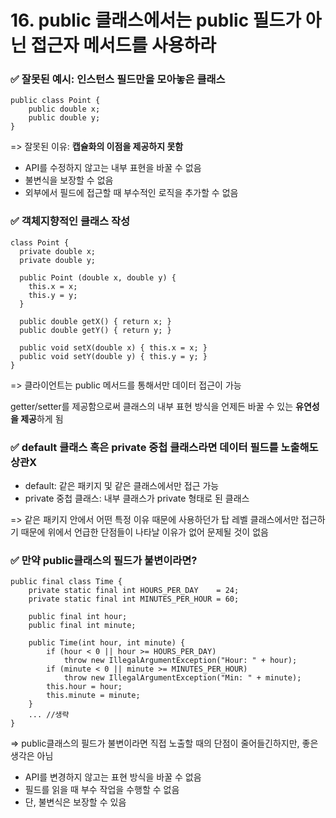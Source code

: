 # 16. public 클래스에서는 public 필드가 아닌 접근자 메서드를 사용하라

### ✅ 잘못된 예시: 인스턴스 필드만을 모아놓은 클래스
```
public class Point {
    public double x;
    public double y;
}
```
=> 잘못된 이유: **캡슐화의 이점을 제공하지 못함**
- API를 수정하지 않고는 내부 표현을 바꿀 수 없음
- 불변식을 보장할 수 없음
- 외부에서 필드에 접근할 때 부수적인 로직을 추가할 수 없음


### ✅ 객체지향적인 클래스 작성
```
class Point {
  private double x;
  private double y;

  public Point (double x, double y) {
    this.x = x;
    this.y = y;
  }

  public double getX() { return x; }
  public double getY() { return y; }

  public void setX(double x) { this.x = x; }
  public void setY(double y) { this.y = y; }
}
```
=> 클라이언트는 public 메서드를 통해서만 데이터 접근이 가능

getter/setter를 제공함으로써 클래스의 내부 표현 방식을 언제든 바꿀 수 있는 **유연성을 제공**하게 됨


### ✅ default 클래스 혹은 private 중첩 클래스라면 데이터 필드를 노출해도 상관X
- default: 같은 패키지 및 같은 클래스에서만 접근 가능
- private 중첩 클래스: 내부 클래스가 private 형태로 된 클래스

=> 같은 패키지 안에서 어떤 특정 이유 때문에 사용하던가 탑 레벨 클래스에서만 접근하기 때문에
위에서 언급한 단점들이 나타날 이유가 없어 문제될 것이 없음

### ✅ 만약 public클래스의 필드가 불변이라면?
```
public final class Time {
    private static final int HOURS_PER_DAY    = 24;
    private static final int MINUTES_PER_HOUR = 60;

    public final int hour;
    public final int minute;

    public Time(int hour, int minute) {
        if (hour < 0 || hour >= HOURS_PER_DAY)
            throw new IllegalArgumentException("Hour: " + hour);
        if (minute < 0 || minute >= MINUTES_PER_HOUR)
            throw new IllegalArgumentException("Min: " + minute);
        this.hour = hour;
        this.minute = minute;
    }
    ... //생략
}
```
=> public클래스의 필드가 불변이라면 직접 노출할 때의 단점이 줄어들긴하지만, 좋은 생각은 아님
- API를 변경하지 않고는 표현 방식을 바꿀 수 없음
- 필드를 읽을 때 부수 작업을 수행할 수 없음
- 단, 불변식은 보장할 수 있음
